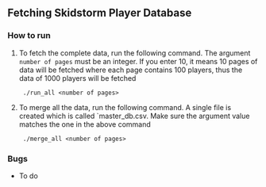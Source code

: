 ## Fetching Skidstorm Player Database

### How to run

1. To fetch the complete data, run the following command. The argument `number of pages` must be an integer. If you enter 10, it means 10 pages of data will be fetched where each page contains 100 players, thus the data of 1000 players will be fetched

		./run_all <number of pages>

2. To merge all the data, run the following command. A single file is created which is called `master_db.csv. Make sure the argument value matches the one in the above command

		./merge_all <number of pages>


### Bugs

* To do
